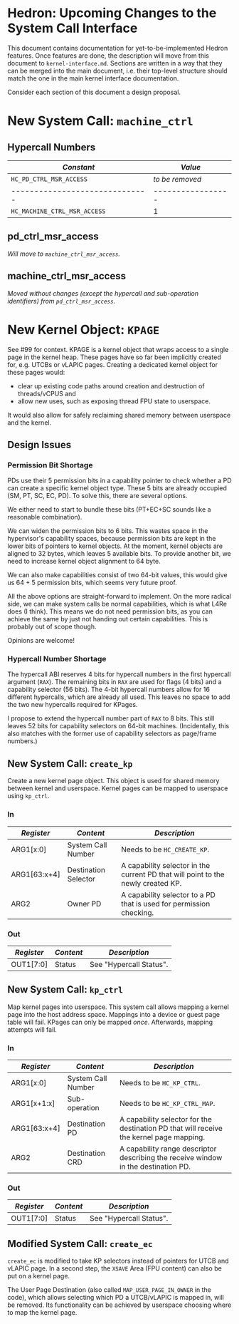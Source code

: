 # Hedron: Upcoming Changes to the System Call Interface

This document contains documentation for yet-to-be-implemented Hedron
features. Once features are done, the description will move from this
document to `kernel-interface.md`. Sections are written in a way that
they can be merged into the main document, i.e. their top-level
structure should match the one in the main kernel interface
documentation.

Consider each section of this document a design proposal.

# New System Call: `machine_ctrl`

## Hypercall Numbers

| *Constant*                   | *Value*         |
|------------------------------|-----------------|
| `HC_PD_CTRL_MSR_ACCESS`      | _to be removed_ |
|------------------------------|-----------------|
| `HC_MACHINE_CTRL_MSR_ACCESS` | 1               |

## pd_ctrl_msr_access

_Will move to `machine_ctrl_msr_access`._

## machine_ctrl_msr_access

_Moved without changes (except the hypercall and sub-operation
identifiers) from `pd_ctrl_msr_access`._

# New Kernel Object: `KPAGE`

See #99 for context. KPAGE is a kernel object that wraps access to a
single page in the kernel heap. These pages have so far been
implicitly created for, e.g. UTCBs or vLAPIC pages. Creating a
dedicated kernel object for these pages would:

- clear up existing code paths around creation and destruction of threads/vCPUS and
- allow new uses, such as exposing thread FPU state to userspace.

It would also allow for safely reclaiming shared memory between
userspace and the kernel.

## Design Issues

### Permission Bit Shortage

PDs use their 5 permission bits in a capability pointer to check
whether a PD can create a specific kernel object type. These 5 bits
are already occupied (SM, PT, SC, EC, PD). To solve this, there are
several options.

We either need to start to bundle these bits (PT+EC+SC sounds like a
reasonable combination).

We can widen the permission bits to 6 bits. This wastes space in the
hypervisor's capability spaces, because permission bits are kept in
the lower bits of pointers to kernel objects. At the moment, kernel
objects are aligned to 32 bytes, which leaves 5 available bits. To
provide another bit, we need to increase kernel object alignment to
64 byte.

We can also make capabilities consist of two 64-bit values, this would
give us 64 + 5 permission bits, which seems very future proof.

All the above options are straight-forward to implement. On the more
radical side, we can make system calls be normal capabilities, which
is what L4Re does (I think). This means we do not need permission
bits, as you can achieve the same by just not handing out certain
capabilities. This is probably out of scope though.

Opinions are welcome!

### Hypercall Number Shortage

The hypercall ABI reserves 4 bits for hypercall numbers in the first
hypercall argument (`RAX`). The remaining bits in `RAX` are used for
flags (4 bits) and a capability selector (56 bits). The 4-bit
hypercall numbers allow for 16 different hypercalls, which are already
all used. This leaves no space to add the two new hypercalls required
for KPages.

I propose to extend the hypercall number part of `RAX` to 8 bits. This
still leaves 52 bits for capability selectors on 64-bit
machines. (Incidentally, this also matches with the former use of
capability selectors as page/frame numbers.)

## New System Call: `create_kp`

Create a new kernel page object. This object is used for shared memory
between kernel and userspace. Kernel pages can be mapped to userspace
using `kp_ctrl`.

### In

| *Register*   | *Content*            | *Description*                                                                    |
|--------------|----------------------|----------------------------------------------------------------------------------|
| ARG1[x:0]    | System Call Number   | Needs to be `HC_CREATE_KP`.                                                      |
| ARG1[63:x+4] | Destination Selector | A capability selector in the current PD that will point to the newly created KP. |
| ARG2         | Owner PD             | A capability selector to a PD that is used for permission checking.              |

### Out

| *Register* | *Content* | *Description*           |
|------------|-----------|-------------------------|
| OUT1[7:0]  | Status    | See "Hypercall Status". |

## New System Call: `kp_ctrl`

Map kernel pages into userspace. This system call allows mapping a
kernel page into the host address space. Mappings into a device or
guest page table will fail. KPages can only be mapped
_once_. Afterwards, mapping attempts will fail.

### In

| *Register*   | *Content*          | *Description*                                                                           |
|--------------|--------------------|-----------------------------------------------------------------------------------------|
| ARG1[x:0]    | System Call Number | Needs to be `HC_KP_CTRL`.                                                               |
| ARG1[x+1:x]  | Sub-operation      | Needs to be `HC_KP_CTRL_MAP`.                                                           |
| ARG1[63:x+4] | Destination PD     | A capability selector for the destination PD that will receive the kernel page mapping. |
| ARG2         | Destination CRD    | A capability range descriptor describing the receive window in the destination PD.      |

### Out

| *Register* | *Content* | *Description*           |
|------------|-----------|-------------------------|
| OUT1[7:0]  | Status    | See "Hypercall Status". |

## Modified System Call: `create_ec`

`create_ec` is modified to take KP selectors instead of pointers for
UTCB and vLAPIC page. In a second step, the `XSAVE` Area (FPU content)
can also be put on a kernel page.

The User Page Destination (also called `MAP_USER_PAGE_IN_OWNER` in the
code), which allows selecting which PD a UTCB/vLAPIC is mapped in,
will be removed. Its functionality can be achieved by userspace
choosing where to map the kernel page.
